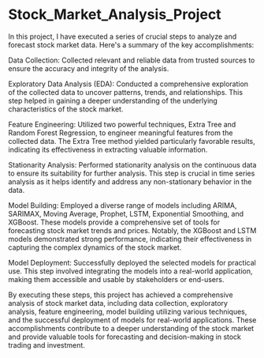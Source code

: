 # Stock_Market_Analysis_Project
In this project, I have executed a series of crucial steps to analyze and forecast stock market data. Here's a summary of the key accomplishments:

Data Collection: Collected relevant and reliable data from trusted sources to ensure the accuracy and integrity of the analysis.

Exploratory Data Analysis (EDA): Conducted a comprehensive exploration of the collected data to uncover patterns, trends, and relationships. This step helped in gaining a deeper understanding of the underlying characteristics of the stock market.

Feature Engineering: Utilized two powerful techniques, Extra Tree and Random Forest Regression, to engineer meaningful features from the collected data. The Extra Tree method yielded particularly favorable results, indicating its effectiveness in extracting valuable information.

Stationarity Analysis: Performed stationarity analysis on the continuous data to ensure its suitability for further analysis. This step is crucial in time series analysis as it helps identify and address any non-stationary behavior in the data.

Model Building: Employed a diverse range of models including ARIMA, SARIMAX, Moving Average, Prophet, LSTM, Exponential Smoothing, and XGBoost. These models provide a comprehensive set of tools for forecasting stock market trends and prices. Notably, the XGBoost and LSTM models demonstrated strong performance, indicating their effectiveness in capturing the complex dynamics of the stock market.

Model Deployment: Successfully deployed the selected models for practical use. This step involved integrating the models into a real-world application, making them accessible and usable by stakeholders or end-users.

By executing these steps, this project has achieved a comprehensive analysis of stock market data, including data collection, exploratory analysis, feature engineering, model building utilizing various techniques, and the successful deployment of models for real-world applications. These accomplishments contribute to a deeper understanding of the stock market and provide valuable tools for forecasting and decision-making in stock trading and investment.
